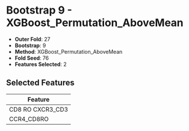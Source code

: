 # Bootstrap 9 - XGBoost_Permutation_AboveMean

- **Outer Fold**: 27
- **Bootstrap**: 9
- **Method**: XGBoost_Permutation_AboveMean
- **Fold Seed**: 76
- **Features Selected**: 2

## Selected Features

| Feature |
|---------|
| CD8 RO CXCR3_CD3 |
| CCR4_CD8RO |
